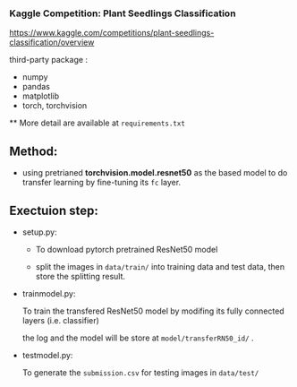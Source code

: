 ### Kaggle Competition: Plant Seedlings Classification

https://www.kaggle.com/competitions/plant-seedlings-classification/overview

third-party package :
- numpy 
- pandas 
- matplotlib
- torch, torchvision

** More detail are available at ```requirements.txt```


## Method:
- using pretrianed __torchvision.model.resnet50__ as the based model to do transfer learning by fine-tuning its ```fc``` layer.

## Exectuion step:
- setup.py:

    - To download pytorch pretrained ResNet50 model 
    
    - split the images in ```data/train/``` into training data and test data, then store the splitting result.

- trainmodel.py:

    To train the transfered ResNet50 model by modifing its fully connected layers (i.e. classifier)

    the log and the model will be store at ```model/transferRN50_id/``` .

- testmodel.py:

    To generate the ```submission.csv``` for testing images in ```data/test/```